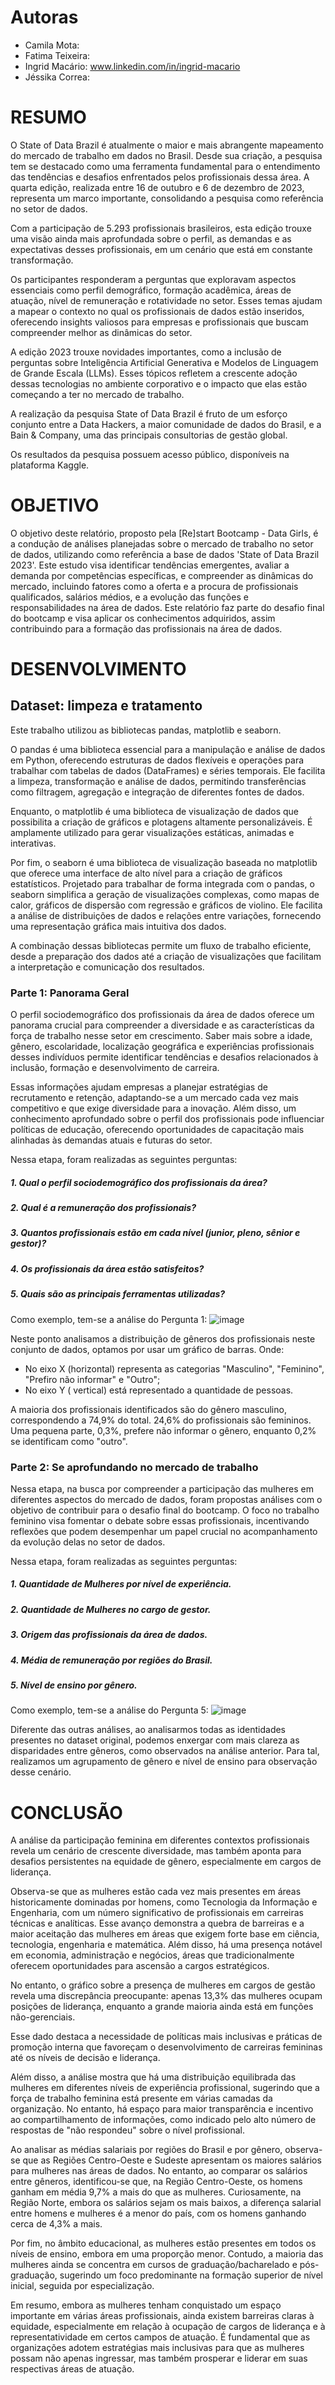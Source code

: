 # Autoras

*   Camila Mota:
*   Fatima Teixeira:
*   Ingrid Macário: www.linkedin.com/in/ingrid-macario
*   Jéssika Correa:

# RESUMO

O State of Data Brazil é atualmente o maior e mais abrangente mapeamento do mercado de trabalho em dados no Brasil. Desde sua criação, a pesquisa tem se destacado como uma ferramenta fundamental para o entendimento das tendências e desafios enfrentados pelos profissionais dessa área. A quarta edição, realizada entre 16 de outubro e 6 de dezembro de 2023, representa um marco importante, consolidando a pesquisa como referência no setor de dados.

Com a participação de 5.293 profissionais brasileiros, esta edição trouxe uma visão ainda mais aprofundada sobre o perfil, as demandas e as expectativas desses profissionais, em um cenário que está em constante transformação.

Os participantes responderam a perguntas que exploravam aspectos essenciais como perfil demográfico, formação acadêmica, áreas de atuação, nível de remuneração e rotatividade no setor. Esses temas ajudam a mapear o contexto no qual os profissionais de dados estão inseridos, oferecendo insights valiosos para empresas e profissionais que buscam compreender melhor as dinâmicas do setor.

A edição 2023 trouxe novidades importantes, como a inclusão de perguntas sobre Inteligência Artificial Generativa e Modelos de Linguagem de Grande Escala (LLMs). Esses tópicos refletem a crescente adoção dessas tecnologias no ambiente corporativo e o impacto que elas estão começando a ter no mercado de trabalho.

A realização da pesquisa State of Data Brazil é fruto de um esforço conjunto entre a Data Hackers, a maior comunidade de dados do Brasil, e a Bain & Company, uma das principais consultorias de gestão global.

Os resultados da pesquisa possuem acesso público, disponíveis na plataforma Kaggle.

# OBJETIVO

O objetivo deste relatório, proposto pela [Re]start Bootcamp - Data Girls, é a condução de análises planejadas sobre o mercado de trabalho no setor de dados, utilizando como referência a base de dados 'State of Data Brazil 2023'. Este estudo visa identificar tendências emergentes, avaliar a demanda por competências específicas, e compreender as dinâmicas do mercado, incluindo fatores como a oferta e a procura de profissionais qualificados, salários médios, e a evolução das funções e responsabilidades na área de dados. Este relatório faz parte do desafio final do bootcamp e visa aplicar os conhecimentos adquiridos, assim contribuindo para a formação das profissionais na área de dados.

# DESENVOLVIMENTO

## Dataset: limpeza e tratamento
Este trabalho utilizou as bibliotecas pandas, matplotlib e seaborn.

O pandas é uma biblioteca essencial para a manipulação e análise de dados em Python, oferecendo estruturas de dados flexíveis e operações para trabalhar com tabelas de dados (DataFrames) e séries temporais. Ele facilita a limpeza, transformação e análise de dados, permitindo transferências como filtragem, agregação e integração de diferentes fontes de dados.

Enquanto, o matplotlib é uma biblioteca de visualização de dados que possibilita a criação de gráficos e plotagens altamente personalizáveis. É amplamente utilizado para gerar visualizações estáticas, animadas e interativas.

Por fim, o seaborn é uma biblioteca de visualização baseada no matplotlib que oferece uma interface de alto nível para a criação de gráficos estatísticos. Projetado para trabalhar de forma integrada com o pandas, o seaborn simplifica a geração de visualizações complexas, como mapas de calor, gráficos de dispersão com regressão e gráficos de violino. Ele facilita a análise de distribuições de dados e relações entre variações, fornecendo uma representação gráfica mais intuitiva dos dados.

A combinação dessas bibliotecas permite um fluxo de trabalho eficiente, desde a preparação dos dados até a criação de visualizações que facilitam a interpretação e comunicação dos resultados.

### Parte 1: Panorama Geral
O perfil sociodemográfico dos profissionais da área de dados oferece um panorama crucial para compreender a diversidade e as características da força de trabalho nesse setor em crescimento. Saber mais sobre a idade, gênero, escolaridade, localização geográfica e experiências profissionais desses indivíduos permite identificar tendências e desafios relacionados à inclusão, formação e desenvolvimento de carreira.

Essas informações ajudam empresas a planejar estratégias de recrutamento e retenção, adaptando-se a um mercado cada vez mais competitivo e que exige diversidade para a inovação. Além disso, um conhecimento aprofundado sobre o perfil dos profissionais pode influenciar políticas de educação, oferecendo oportunidades de capacitação mais alinhadas às demandas atuais e futuras do setor.

Nessa etapa, foram realizadas as seguintes perguntas:
##### 1. Qual o perfil sociodemográfico dos profissionais da área?
##### 2. Qual é a remuneração dos profissionais?
##### 3. Quantos profissionais estão em cada nível (junior, pleno, sênior e gestor)?
##### 4. Os profissionais da área estão satisfeitos?
##### 5. Quais são as principais ferramentas utilizadas?

Como exemplo, tem-se a análise do Pergunta 1:
![image](https://github.com/user-attachments/assets/fab6136d-3aed-4b81-bc4a-e570346dfcb9)

Neste ponto analisamos a distribuição de gêneros dos profissionais neste conjunto de dados, optamos por usar um gráfico de barras. Onde:

- No eixo X (horizontal) representa as categorias "Masculino", "Feminino", "Prefiro não informar" e "Outro";
- No eixo Y ( vertical) está representado a quantidade de pessoas.

A maioria dos profissionais identificados são do gênero masculino, correspondendo a 74,9% do total. 24,6% do profissionais são femininos. Uma pequena parte, 0,3%, prefere não informar o gênero, enquanto 0,2% se identificam como "outro".


### Parte 2: Se aprofundando no mercado de trabalho
Nessa etapa, na busca por compreender a participação das mulheres em diferentes aspectos do mercado de dados, foram propostas análises com o objetivo de contribuir para o desafio final do bootcamp. O foco no trabalho feminino visa fomentar o debate sobre essas profissionais, incentivando reflexões que podem desempenhar um papel crucial no acompanhamento da evolução delas no setor de dados.

Nessa etapa, foram realizadas as seguintes perguntas:

##### 1. Quantidade de Mulheres por nível de experiência.
##### 2. Quantidade de Mulheres no cargo de gestor.
##### 3. Origem das profissionais da área de dados.
##### 4. Média de remuneração por regiões do Brasil.
##### 5. Nível de ensino por gênero.

Como exemplo, tem-se a análise do Pergunta 5:
![image](https://github.com/user-attachments/assets/e2792795-3cf9-4264-ad11-5e9f41dd4594)

Diferente das outras análises, ao analisarmos todas as identidades presentes no dataset original, podemos enxergar com mais clareza as disparidades entre gêneros, como observados na análise anterior. Para tal, realizamos um agrupamento de gênero e nível de ensino para observação desse cenário.

# CONCLUSÃO 

A análise da participação feminina em diferentes contextos profissionais revela um cenário de crescente diversidade, mas também aponta para desafios persistentes na equidade de gênero, especialmente em cargos de liderança.

Observa-se que as mulheres estão cada vez mais presentes em áreas historicamente dominadas por homens, como Tecnologia da Informação e Engenharia, com um número significativo de profissionais em carreiras técnicas e analíticas. Esse avanço demonstra a quebra de barreiras e a maior aceitação das mulheres em áreas que exigem forte base em ciência, tecnologia, engenharia e matemática. Além disso, há uma presença notável em economia, administração e negócios, áreas que tradicionalmente oferecem oportunidades para ascensão a cargos estratégicos.

No entanto, o gráfico sobre a presença de mulheres em cargos de gestão revela uma discrepância preocupante: apenas 13,3% das mulheres ocupam posições de liderança, enquanto a grande maioria ainda está em funções não-gerenciais.

Esse dado destaca a necessidade de políticas mais inclusivas e práticas de promoção interna que favoreçam o desenvolvimento de carreiras femininas até os níveis de decisão e liderança.

Além disso, a análise mostra que há uma distribuição equilibrada das mulheres em diferentes níveis de experiência profissional, sugerindo que a força de trabalho feminina está presente em várias camadas da organização. No entanto, há espaço para maior transparência e incentivo ao compartilhamento de informações, como indicado pelo alto número de respostas de "não respondeu" sobre o nível profissional.

Ao analisar as médias salariais por regiões do Brasil e por gênero, observa-se que as Regiões Centro-Oeste e Sudeste apresentam os maiores salários para mulheres nas áreas de dados. No entanto, ao comparar os salários entre gêneros, identificou-se que, na Região Centro-Oeste, os homens ganham em média 9,7% a mais do que as mulheres. Curiosamente, na Região Norte, embora os salários sejam os mais baixos, a diferença salarial entre homens e mulheres é a menor do país, com os homens ganhando cerca de 4,3% a mais.

Por fim, no âmbito educacional, as mulheres estão presentes em todos os níveis de ensino, embora em uma proporção menor. Contudo, a maioria das mulheres ainda se concentra em cursos de graduação/bacharelado e pós-graduação, sugerindo um foco predominante na formação superior de nível inicial, seguida por especialização.

Em resumo, embora as mulheres tenham conquistado um espaço importante em várias áreas profissionais, ainda existem barreiras claras à equidade, especialmente em relação à ocupação de cargos de liderança e à representatividade em certos campos de atuação. É fundamental que as organizações adotem estratégias mais inclusivas para que as mulheres possam não apenas ingressar, mas também prosperar e liderar em suas respectivas áreas de atuação.
